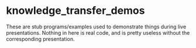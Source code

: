 # knowledge_transfer_demos
These are stub programs/examples used to demonstrate things during live presentations. Nothing in here is real code, and is pretty useless without the corresponding presentation.
